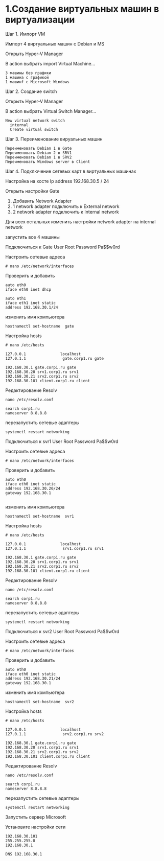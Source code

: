 # 1.Создание виртуальных машин в виртуализации

Шаг 1. Импорт VM

Импорт 4 виртуальных машин с Debian и MS

Открыть  Hyper-V Manager

В action выбрать import Virtual Machine...
```
3 машины без графики
1 машина с графикой
1 машинf с Microsoft Windows
```

Шаг 2. Создание switch

Открыть  Hyper-V Manager

В action выбрать Virtual Switch Manager...
```
New virtual network switch
  internal
  Create virtual switch
```
Шаг 3. Переименование вируальных машин

```
Переименовать Debian 1 в Gate
Переименовать Debian 2 в SRV1
Переименовать Debian 1 в SRV2
Переименовать Windows server в Client
```

Шаг 4. Подключение сетевых карт в виртуальных машинах

Настройка на хосте Ip address 192.168.30.5 / 24

Открыть настройки Gate

1. Добавить Network Adapter
2. 1 network adapter подключить к External network
3. 2 network adapter подключить к Internal network

Для всех остальных изменить настройки network adapter на internal network

запустить все 4 машины

Подключиться к Gate
User Root
Password Pa$$w0rd

Настроить сетевые адреса
```
# nano /etc/network/interfaces
```
Проверить и добавить

```
auto eth0
iface eth0 inet dhcp

auto eth1
iface eth1 inet static
address 192.168.30.1/24

```

изменить имя компьютера
```
hostnamectl set-hostname  gate

```
Настройка hosts
```
# nano /etc/hosts
```
```
127.0.0.1               localhost
127.0.1.1                gate.corp1.ru gate

192.168.30.1 gate.corp1.ru gate
192.168.30.20 srv1.corp1.ru srv1
192.168.30.21 srv2.corp1.ru srv2
192.168.30.101 client.corp1.ru client
```

Редактирование Resolv
```
nano /etc/resolv.conf
```
```
search corp1.ru
nameserver 8.8.8.8
```

перезапустить сетевые адаптеры
```
systemctl restart networking
```

Подключиться к svr1
User Root
Password Pa$$w0rd

Настроить сетевые адреса
```
# nano /etc/network/interfaces
```
Проверить и добавить

```
auto eth0
iface eth0 inet static
address 192.168.30.20/24
gateway 192.168.30.1


```

изменить имя компьютера
```
hostnamectl set-hostname  svr1

```
Настройка hosts
```
# nano /etc/hosts
```
```
127.0.0.1               localhost
127.0.1.1                srv1.corp1.ru srv1

192.168.30.1 gate.corp1.ru gate
192.168.30.20 srv1.corp1.ru srv1
192.168.30.21 srv2.corp1.ru srv2
192.168.30.101 client.corp1.ru client
```

Редактирование Resolv
```
nano /etc/resolv.conf
```
```
search corp1.ru
nameserver 8.8.8.8
```

перезапустить сетевые адаптеры
```
systemctl restart networking
```
   
Подключиться к svr2
User Root
Password Pa$$w0rd

Настроить сетевые адреса
```
# nano /etc/network/interfaces
```
Проверить и добавить

```
auto eth0
iface eth0 inet static
address 192.168.30.21/24
gateway 192.168.30.1

```

изменить имя компьютера
```
hostnamectl set-hostname  svr2

```

Настройка hosts
```
# nano /etc/hosts
```
```
127.0.0.1               localhost
127.0.1.1                srv2.corp1.ru srv2

192.168.30.1 gate.corp1.ru gate
192.168.30.20 srv1.corp1.ru srv1
192.168.30.21 srv2.corp1.ru srv2
192.168.30.101 client.corp1.ru client
```

Редактирование Resolv
```
nano /etc/resolv.conf
```
```
search corp1.ru
nameserver 8.8.8.8
```
перезапустить сетевые адаптеры
```
systemctl restart networking
```

Запустить сервер Microsoft

Установите настройки сети 
```
192.168.30.101
255.255.255.0
192.168.30.1

DNS 192.168.30.1
```






